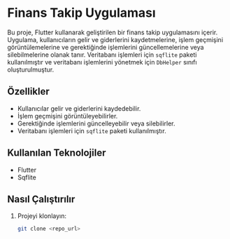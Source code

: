 # Finans Takip Uygulaması

Bu proje, Flutter kullanarak geliştirilen bir finans takip uygulamasını içerir. Uygulama, kullanıcıların gelir ve giderlerini kaydetmelerine, işlem geçmişini görüntülemelerine ve gerektiğinde işlemlerini güncellemelerine veya silebilmelerine olanak tanır. Veritabanı işlemleri için `sqflite` paketi kullanılmıştır ve veritabanı işlemlerini yönetmek için `DbHelper` sınıfı oluşturulmuştur.

## Özellikler

- Kullanıcılar gelir ve giderlerini kaydedebilir.
- İşlem geçmişini görüntüleyebilirler.
- Gerektiğinde işlemlerini güncelleyebilir veya silebilirler.
- Veritabanı işlemleri için `sqflite` paketi kullanılmıştır.

## Kullanılan Teknolojiler

- Flutter
- Sqflite

## Nasıl Çalıştırılır

1. Projeyi klonlayın: 
   ```bash
   git clone <repo_url>
